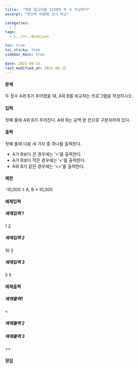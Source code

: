 ```yaml
---
title:  "백준 알고리즘 1330번 두 수 비교하기"
excerpt: "연산자 이용해 크기 비교"

categories:
  - C
tags:
  - C, c++, Baekjoon

toc: true
toc_sticky: true
sidebar_main: true
 
date: 2021-08-15
last_modified_at: 2021-08-15
---
```


#### 문제
두 정수 A와 B가 주어졌을 때, A와 B를 비교하는 프로그램을 작성하시오.

#### 입력
첫째 줄에 A와 B가 주어진다. A와 B는 공백 한 칸으로 구분되어져 있다.

#### 출력
첫째 줄에 다음 세 가지 중 하나를 출력한다.

- A가 B보다 큰 경우에는 '>'를 출력한다.
- A가 B보다 작은 경우에는 '<'를 출력한다.
- A와 B가 같은 경우에는 '=='를 출력한다.

#### 제한

-10,000 ≤ A, B ≤ 10,000

#### 예제입력 

 ##### 예제입력 1
 1 2
 ##### 예제입력 2
 10 2
 ##### 예제입력 3
 5 5

#### 예제출력 

 ##### 예제출력1
 <
 ##### 예제출력 2
 >
 ##### 예제출력 3
 ==

#### 정답

```
